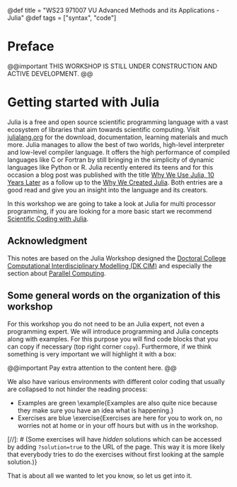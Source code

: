@def title = "WS23 971007 VU Advanced Methods and its Applications - Julia"
@def tags = ["syntax", "code"]

# Preface

@@important
THIS WORKSHOP IS STILL UNDER CONSTRUCTION AND ACTIVE DEVELOPMENT.
@@
# Getting started with Julia

Julia is a free and open source scientific programming language with a vast ecosystem of libraries that aim towards scientific computing. 
Visit [julialang.org](https://julialang.org) for the download, documentation, learning materials and much more. Julia manages to allow the best of two worlds, high-level interpreter and low-level compiler language. 
It offers the high performance of compiled languages like C or Fortran by still bringing in the simplicity of dynamic languages like Python or R.
Julia recently entered its teens and for this occasion a blog post was published with the title [Why We Use Julia, 10 Years Later](https://julialang.org/blog/2022/02/10years/) as a follow up to the [Why We Created Julia](https://julialang.org/blog/2012/02/why-we-created-julia/). 
Both entries are a good read and give you an insight into the language and its creators.

In this workshop we are going to take a look at Julia for multi processor programming, if you are looking for a more basic start we recommend [Scientific Coding with Julia](https://noxthot.github.io/ss22_julia_workshop/).

## Acknowledgment

This notes are based on the Julia Workshop designed the [Doctoral College Computational Interdisciplinary Modelling (DK CIM)](https://www.uibk.ac.at/dk-cim/index.html.en) and especially the section about [Parallel Computing](https://noxthot.github.io/ss22_julia_workshop/pages/hpc/). 

## Some general words on the organization of this workshop

For this workshop you do not need to be an Julia expert, not even a programming expert. We will introduce programming and Julia concepts along with examples. For this purpose you will find code blocks that you can copy if necessary (top right corner `copy`). Furthermore, if we think something is very important we will highlight it with a box:

@@important
Pay extra attention to the content here.
@@

We also have various environments with different color coding that usually are collapsed to not hinder the reading process:
- Examples are green
\example{Examples are also quite nice because they make sure you have an idea what is happening.}
- Exercises are blue
\exercise{Exercises are here for you to work on, no worries not at home or in your off hours but with us in the workshop.

[//]: # (Some exercises will have *hidden* solutions which can be accessed by adding `?solution=true` to the URL of the page. 
This way it is more likely that everybody tries to do the exercises without first looking at the sample solution.)}

That is about all we wanted to let you know, so let us get into it.
